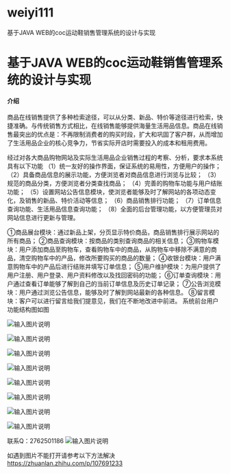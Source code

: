 # weiyi111
基于JAVA WEB的coc运动鞋销售管理系统的设计与实现

# 基于JAVA WEB的coc运动鞋销售管理系统的设计与实现

#### 介绍
商品在线销售提供了多种检索途径，可以从分类、新品、特价等途径进行检索，快捷准确。与传统销售方式相比，在线销售能够提供海量生活用品信息。商品在线销售最突出的优点是：不再限制消费者的购买时段，扩大和巩固了客户群，从而增加了生活用品企业的核心竞争力，节省实际开店时需要投入的成本和租用费用。 

经过对各大商品购物网站及实际生活用品企业销售过程的考察、分析，要求本系统具有以下功能
（1）统一友好的操作界面，保证系统的易用性，方便用户的操作；
（2）具备商品信息的展示功能，方便浏览者对商品信息进行浏览与比较；
（3）规范的商品分类，方便浏览者分类查找商品；
（4）完善的购物车功能与用户结账功能；
（5）设置网站公告信息模块，使浏览者能够及时了解网站的各项动态变化，及销售的新品、特价活动等信息；
（6）商品销售排行功能；
（7）订单信息查询功能、生活用品信息查询功能；
（8）全面的后台管理功能，以方便管理员对网站信息进行更新与管理。

①商品展台模块：通过新品上架，分页显示特价商品，商品销售排行展示网站的所有商品；
②商品查询模块：按商品的类别查询商品的相关信息；
③购物车模块：用户添加商品至购物车，查看购物车中的商品，从购物车中移除不满意的商品，清空购物车中的产品，修改所要购买的商品的数量；
④收银台模块：用户满意购物车中的产品后进行结账并填写订单信息；
⑤用户维护模块：为用户提供了用户注册、用户登录、用户资料修改以及找回密码的功能；
⑥订单查询模块：用户通过查看订单能够了解到自己的当前订单信息及历史订单记录；
⑦公告浏览模块：用户通过浏览公告信息，能够及时了解到网站最新的各种信息。
⑧留言模块：客户可以进行留言给我们提意见，我们在不断地改进中前进。
系统前台用户功能结构图如图

![输入图片说明](https://images.gitee.com/uploads/images/2020/1205/012604_ce035e59_4865385.png "屏幕截图.png")

![输入图片说明](https://images.gitee.com/uploads/images/2020/1205/012611_b1f9f698_4865385.png "屏幕截图.png")

![输入图片说明](https://images.gitee.com/uploads/images/2020/1205/012622_eaf6dcfa_4865385.png "屏幕截图.png")

![输入图片说明](https://images.gitee.com/uploads/images/2020/1205/012628_8df07490_4865385.png "屏幕截图.png")

![输入图片说明](https://images.gitee.com/uploads/images/2020/1205/012636_14878605_4865385.png "屏幕截图.png")

![输入图片说明](https://images.gitee.com/uploads/images/2020/1205/012642_f1999c2d_4865385.png "屏幕截图.png")

![输入图片说明](https://images.gitee.com/uploads/images/2020/1205/012649_a604ca96_4865385.png "屏幕截图.png")

![输入图片说明](https://images.gitee.com/uploads/images/2020/1205/012654_d9c13ee5_4865385.png "屏幕截图.png")


联系Q：2762501186
![输入图片说明](https://images.gitee.com/uploads/images/2020/1119/003728_cd598bb9_4865385.jpeg "微信.jpg")

如遇到图片不能打开请参考以下方法解决
https://zhuanlan.zhihu.com/p/107691233
